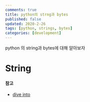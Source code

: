 ```yaml
---
comments: true
title: python의 strng과 bytes
published: false
updated: 2020-2-26
tags: [python, strings, bytes]
categories: [development]
---
```


python 의 string과 bytes에 대해 알아보자



# String





#### 참고

- [dive into](https://diveinto.org/python3/serializing.html)

